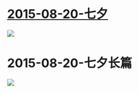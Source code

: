  # [2015-08-20-七夕](http://www.bilibili.com/html/activity-qxlove.html)
![](https://bilicoverimg.github.io/2015/2015-08-20-七夕.png )
# 2015-08-20-七夕长篇
![](https://bilicoverimg.github.io/2015/2015-08-20-七夕长篇.jpg )